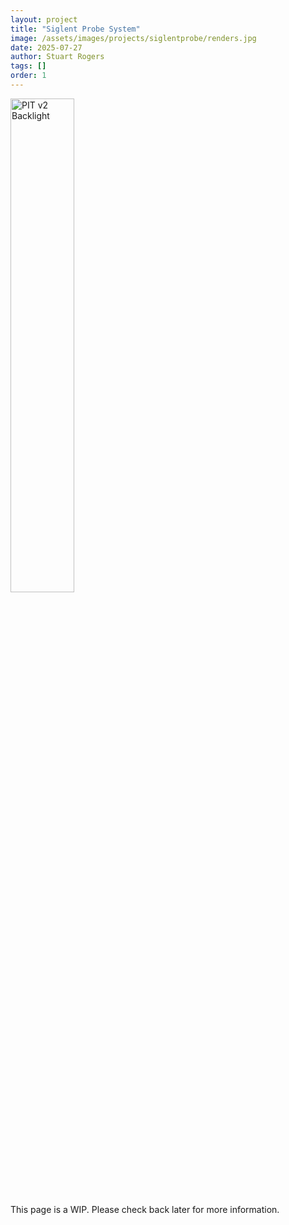 ```yaml
---
layout: project
title: "Siglent Probe System"
image: /assets/images/projects/siglentprobe/renders.jpg
date: 2025-07-27
author: Stuart Rogers
tags: []
order: 1
---
```



<img src="https://media0.giphy.com/media/v1.Y2lkPTc5MGI3NjExMWJ1djVxcHZuM2YyNjBkN2Vid3M0YjVpYThranBnM253amI4eHlzeiZlcD12MV9pbnRlcm5hbF9naWZfYnlfaWQmY3Q9Zw/uKO88PgSncUg8hzEYV/giphy.gif" alt="PIT v2 Backlight" style="width:45%;">


This page is a WIP. Please check back later for more information.
